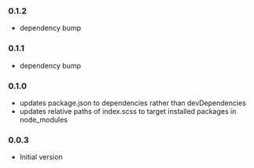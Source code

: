### 0.1.2

- dependency bump

### 0.1.1

- dependency bump

### 0.1.0

- updates package.json to dependencies rather than devDependencies
- updates relative paths of index.scss to target installed packages in node_modules

### 0.0.3

- Initial version
